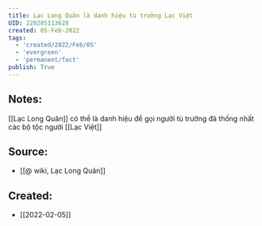```yaml
---
title: Lạc Long Quân là danh hiệu tù trưởng Lạc Việt
UID: 220205113628
created: 05-Feb-2022
tags:
  - 'created/2022/Feb/05'
  - 'evergreen'
  - 'permanent/fact'
publish: True
---
```

## Notes:
[[Lạc Long Quân]] có thể là danh hiệu để gọi người tù trưởng đã thống nhất các bộ tộc người [[Lạc Việt]]

## Source:
- [[@ wiki, Lạc Long Quân]]


## Created:
- [[2022-02-05]]

